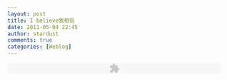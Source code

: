 ```yaml
---
layout: post
title: I believe我相信
date: 2011-05-04 22:45
author: stardust
comments: true
categories: [Weblog]
---
```

<div><object data="http://wpaudioplayer.com/wp-content/plugins/audio-player/assets/player.swf" type="application/x-shockwave-flash" width="479" height="24">   <param name="movie" value="http://wpaudioplayer.com/wp-content/plugins/audio-player/assets/player.swf" />   <param name="FlashVars" value="playerID=1&amp;soundFile=http://hnjc168.ewlcs.com/UpFile/MusicBg/201017427253256.mp3&amp;titles=I.do.believe&amp;artists=&amp;autostart=no&amp;initialvolume=45&amp;loader=0x4a7ff8&amp;border=0xecf2fa&amp;bg=0xecf2fa&amp;tracker=0xd5e3f4&amp;leftbg=0xd5e3f4&amp;rightbg=0xd5e3f4&amp;rightbghover=0x4a7ff9&amp;lefticon=0x4a7ff8&amp;righticon=0x4a7ff8&amp;voltrack=0xffffff&amp;volslider=0x4a7ff8" />   <param name="quality" value="high" />   <param name="menu" value="false" />   <param name="wmode" value="transparent" />    </object></div>
